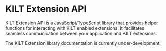 # KILT Extension API

KILT Extension API is a JavaScript/TypeScript library that provides helper functions for interacting with KILT enabled extensions.
It facilitates seamless communication between your application and KILT extensions.

The KILT Extension library documentation is currently under-development.
